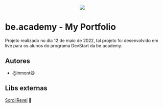 <p align="center">
<img src="https://www.beacademy.com.br/wp-content/uploads/2019/11/Logo-Topo.png">
</p>

# be.academy - My Portfolio

Projeto realizado no dia 12 de maio de 2022, tal projeto foi desenvolvido em live para os alunos do programa DevStart da be.academy.



## Autores

- [@lnmont](https://www.github.com/lnmont)😄


## Libs externas

[ScrollRevel](https://scrollrevealjs.org/) 🚀

